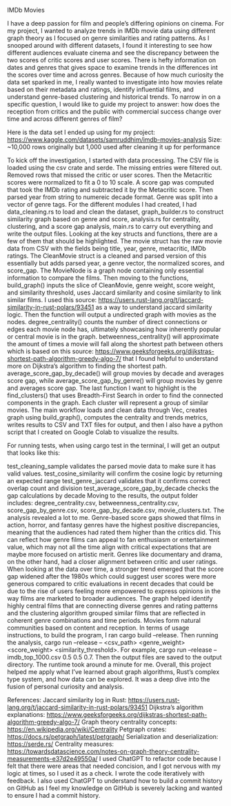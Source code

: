 IMDb Movies

I have a deep passion for film and people’s differing opinions on cinema. For my project, I wanted to analyze trends in IMDb movie data using different graph theory as I focused on genre similarities and rating patterns. As I snooped around with different datasets, I found it interesting to see how different audiences evaluate cinema and see the discrepancy between the two scores of critic scores and user scores. There is hefty information on dates and genres that gives space to examine trends in the differences int the scores over time and across genres. Because of how much curiosity the data set sparked in me, I really wanted to investigate into how movies relate based on their metadata and ratings, identify influential films, and understand genre-based clustering and historical trends. To narrow in on a specific question, I would like to guide my project to answer: how does the reception from critics and the public with commercial success change over time and across different genres of film?

Here is the data set I ended up using for my project:
https://www.kaggle.com/datasets/samruddhim/imdb-movies-analysis 
Size: ~10,000 rows originally but 1,000 used after cleaning it up for performance

To kick off the investigation, I started with data processing. The CSV file is loaded using the csv crate and serde. The missing entries were filtered out. Removed rows that missed the critic or user scores. Then the Metacritic scores were normalized to fit a 0 to 10 scale. A score gap was computed that took the IMDb rating and subtracted it by the Metacritic score. Then parsed year from string to numereic decade format. Genre was split into a vector of genre tags.
For the different modules I had created, I had data_cleaning.rs to load and clean the dataset, graph_builder.rs to construct similarity graph based on genre and score, analysis.rs for centrality, clustering, and a score gap analysis, main.rs to carry out everything and write the output files.
Looking at the key structs and functions, there are a few of them that should be highlighted. The movie struct has the raw movie data from CSV with the fields being title, year, genre, metacritic, IMDb ratings. The CleanMovie struct is a cleaned and parsed version of this essentially but adds parsed year, a genre vector, the normalized scores, and score_gap. The MovieNode is a graph node containing only essential information to compare the films.
Then moving to the functions, build_graph() inputs the slice of CleanMovie, genre weight, score weight, and similarity threshold, uses Jaccard similarity and cosine similarity to link similar films. I used this source:
https://users.rust-lang.org/t/jaccard-similarity-in-rust-polars/93451
as a way to understand jaccard similarity logic. Then the function will output a undirected graph with movies as the nodes. degree_centrality() counts the number of direct connections or edges each movie node has, ultimately showcasing how inherently popular or central movie is in the graph. betweenness_centrality() will approximate the amount of times a movie will fall along the shortest path between others which is based on this source:
https://www.geeksforgeeks.org/dijkstras-shortest-path-algorithm-greedy-algo-7/
that I found helpful to understand more on Dijkstra’s algorithm to finding the shortest path. average_score_gap_by_decade() will group movies by decade and averages score gap, while average_score_gap_by_genre() will group movies by genre and averages score gap. The last function I want to highlight is the find_clusters() that uses Breadth-First Search in order to find the connected components in the graph. Each cluster will represent a group of similar movies.
The main workflow loads and clean data through Vec<CleanMovies>, creates graph using build_graph(), computes the centrality and trends metrics, writes results to CSV and TXT files for output, and then I also have a python script that I created on Google Colab to visualize the results.

For running tests, when using cargo test in the terminal, I will get an output that looks like this:

test_cleaning_sample validates the parsed movie data to make sure it has valid values.
test_cosine_similarity will confirm the cosine logic by returning an expected range
test_genre_jaccard validates that it confirms correct overlap count and division
test_average_score_gap_by_decade checks the gap calculations by decade
Moving to the results, the output folder includes: degree_centrality.csv, betweenness_centrality.csv, score_gap_by_genre.csv, score_gap_by_decade.csv, movie_clusters.txt.
The analysis revealed a lot to me. Genre-based score gaps showed that films in action, horror, and fantasy genres have the highest positive discrepancies, meaning that the audiences had rated them higher than the critics did. This can reflect how genre films can appeal to fan enthusiasm or entertainment value, which may not all the time align with critical expectations that are maybe more focused on artistic merit. Genres like documentary and drama, on the other hand, had a closer alignment between critic and user ratings.
When looking at the data over time, a stronger trend emerged that the score gap widened after the 1980s which could suggest user scores were more generous compared to critic evaluations in recent decades that could be due to the rise of users feeling more empowered to express opinions in the way films are marketed to broader audiences. The graph helped identify highly central films that are connecting diverse genres and rating patterns and the clustering algorithm grouped similar films that are reflected in coherent genre combinations and time periods. Movies form natural communities based on content and reception.
In terms of usage instructions, to build the program, I ran cargo build –release. Then running the analysis, cargo run –release – <csv_path> <genre_weight> <score_weight> <similarity_threshold>. For example, cargo run –release – imdb_top_1000.csv 0.5 0.5 0.7. Then the output files are saved to the output directory. The runtime took around a minute for me.
Overall, this project helped me apply what I’ve learned about graph algorithms, Rust’s complex type system, and how data can be explored. It was a deep dive into the fusion of personal curiosity and analysis.

References:
Jaccard similarity log in Rust:
https://users.rust-lang.org/t/jaccard-similarity-in-rust-polars/93451
Dijkstra’s algorithm explanations:
https://www.geeksforgeeks.org/dijkstras-shortest-path-algorithm-greedy-algo-7/
Graph theory centrality concepts:
https://en.wikipedia.org/wiki/Centrality
Petgraph crates:
https://docs.rs/petgraph/latest/petgraph/ 
Serialization and deserialization:
https://serde.rs/ 
Centrality measures:
https://towardsdatascience.com/notes-on-graph-theory-centrality-measurements-e37d2e49550a/ 
I used ChatGPT to refactor code because I felt that there were areas that needed concision, and I got nervous with my logic at times, so I used it as a check. I wrote the code iteratively with feedback. I also used ChatGPT to understand how to build a commit history on GitHub as I feel my knowledge on GitHub is severely lacking and wanted to ensure I had a commit history.
